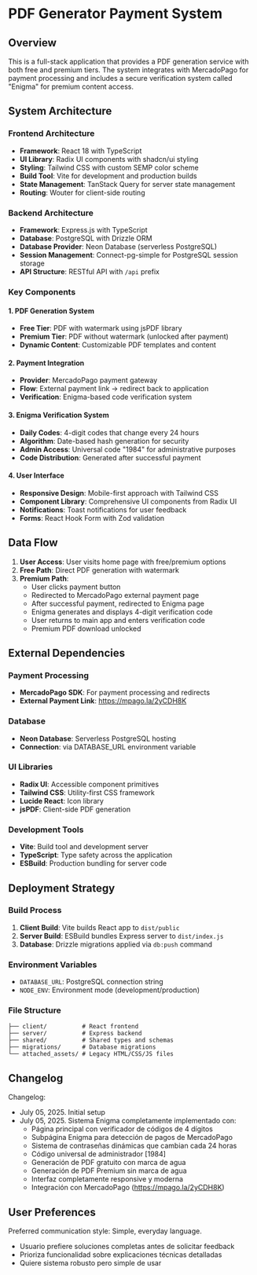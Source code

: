 # PDF Generator Payment System

## Overview

This is a full-stack application that provides a PDF generation service with both free and premium tiers. The system integrates with MercadoPago for payment processing and includes a secure verification system called "Enigma" for premium content access.

## System Architecture

### Frontend Architecture
- **Framework**: React 18 with TypeScript
- **UI Library**: Radix UI components with shadcn/ui styling
- **Styling**: Tailwind CSS with custom SEMP color scheme
- **Build Tool**: Vite for development and production builds
- **State Management**: TanStack Query for server state management
- **Routing**: Wouter for client-side routing

### Backend Architecture
- **Framework**: Express.js with TypeScript
- **Database**: PostgreSQL with Drizzle ORM
- **Database Provider**: Neon Database (serverless PostgreSQL)
- **Session Management**: Connect-pg-simple for PostgreSQL session storage
- **API Structure**: RESTful API with `/api` prefix

### Key Components

#### 1. PDF Generation System
- **Free Tier**: PDF with watermark using jsPDF library
- **Premium Tier**: PDF without watermark (unlocked after payment)
- **Dynamic Content**: Customizable PDF templates and content

#### 2. Payment Integration
- **Provider**: MercadoPago payment gateway
- **Flow**: External payment link → redirect back to application
- **Verification**: Enigma-based code verification system

#### 3. Enigma Verification System
- **Daily Codes**: 4-digit codes that change every 24 hours
- **Algorithm**: Date-based hash generation for security
- **Admin Access**: Universal code "1984" for administrative purposes
- **Code Distribution**: Generated after successful payment

#### 4. User Interface
- **Responsive Design**: Mobile-first approach with Tailwind CSS
- **Component Library**: Comprehensive UI components from Radix UI
- **Notifications**: Toast notifications for user feedback
- **Forms**: React Hook Form with Zod validation

## Data Flow

1. **User Access**: User visits home page with free/premium options
2. **Free Path**: Direct PDF generation with watermark
3. **Premium Path**: 
   - User clicks payment button
   - Redirected to MercadoPago external payment page
   - After successful payment, redirected to Enigma page
   - Enigma generates and displays 4-digit verification code
   - User returns to main app and enters verification code
   - Premium PDF download unlocked

## External Dependencies

### Payment Processing
- **MercadoPago SDK**: For payment processing and redirects
- **External Payment Link**: https://mpago.la/2yCDH8K

### Database
- **Neon Database**: Serverless PostgreSQL hosting
- **Connection**: via DATABASE_URL environment variable

### UI Libraries
- **Radix UI**: Accessible component primitives
- **Tailwind CSS**: Utility-first CSS framework
- **Lucide React**: Icon library
- **jsPDF**: Client-side PDF generation

### Development Tools
- **Vite**: Build tool and development server
- **TypeScript**: Type safety across the application
- **ESBuild**: Production bundling for server code

## Deployment Strategy

### Build Process
1. **Client Build**: Vite builds React app to `dist/public`
2. **Server Build**: ESBuild bundles Express server to `dist/index.js`
3. **Database**: Drizzle migrations applied via `db:push` command

### Environment Variables
- `DATABASE_URL`: PostgreSQL connection string
- `NODE_ENV`: Environment mode (development/production)

### File Structure
```
├── client/          # React frontend
├── server/          # Express backend
├── shared/          # Shared types and schemas
├── migrations/      # Database migrations
└── attached_assets/ # Legacy HTML/CSS/JS files
```

## Changelog

Changelog:
- July 05, 2025. Initial setup
- July 05, 2025. Sistema Enigma completamente implementado con:
  - Página principal con verificador de códigos de 4 dígitos
  - Subpágina Enigma para detección de pagos de MercadoPago
  - Sistema de contraseñas dinámicas que cambian cada 24 horas
  - Código universal de administrador [1984]
  - Generación de PDF gratuito con marca de agua
  - Generación de PDF Premium sin marca de agua
  - Interfaz completamente responsive y moderna
  - Integración con MercadoPago (https://mpago.la/2yCDH8K)

## User Preferences

Preferred communication style: Simple, everyday language.
- Usuario prefiere soluciones completas antes de solicitar feedback
- Prioriza funcionalidad sobre explicaciones técnicas detalladas
- Quiere sistema robusto pero simple de usar